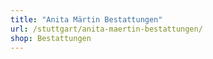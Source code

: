 ```yaml
---
title: "Anita Märtin Bestattungen"
url: /stuttgart/anita-maertin-bestattungen/
shop: Bestattungen
---
```

